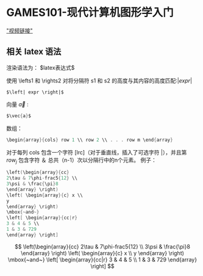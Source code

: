 # GAMES101-现代计算机图形学入门
["视频链接"](https://www.bilibili.com/video/BV1X7411F744)

## 相关 latex 语法
渲染语法为： \$latex表达式\$

使用 \lefts1 和 \rights2 对将分隔符 s1 和 s2 的高度与其内容的高度匹配:$\left| expr 
\right|$
```
$\left| expr \right|$
```

向量 $\vec{a}$ :
```c
$\vec{a}$
```

数组：
```c
\begin{array}{cols} row 1 \\ row 2 \\ . . . row m \end{array}
```
对于每列 cols 包含一个字符 [lrc]（对于垂直线，插入了可选字符 |），并且第 $row_j$ 包含字符 ＆ 总共（n-1）次以分隔行中的n个元素。 例子：
```c
\left(\begin{array}{cc} 
2\tau & 7\phi-frac5{12} \\
3\psi & \frac{\pi}8 
\end{array} \right)
\left( \begin{array}{c} x \\
y 
\end{array} \right)
\mbox{~and~}
\left[ \begin{array}{cc|r}
3 & 4 & 5 \\
1 & 3 & 729
\end{array} \right]
```
$$
\left(\begin{array}{cc} 
2\tau & 7\phi-frac5{12} \\
3\psi & \frac{\pi}8 
\end{array} \right)
\left( \begin{array}{c} x \\
y 
\end{array} \right)
\mbox{~and~}
\left[ \begin{array}{cc|r}
3 & 4 & 5 \\
1 & 3 & 729
\end{array} \right]
$$

